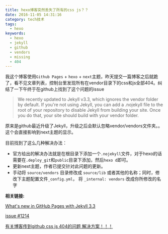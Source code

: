 ```yaml
---
title: hexo博客突然丢失了所有的css js？？
date: 2016-11-05 14:31:16
category: tech技术
tags:
  - hexo
keywords:
  - hexo
  - jekyll
  - github
  - vendors
  - missing
  - 404
---
```


我这个博客使用`Github Pages` + `hexo` + `next`主题，昨天提交一篇博客之后就跪了，看不见文章列表，控制台里发现所有在vendor目录下的css和js全部404。纠结了一下午终于在github上找到了这个问题的issue

>We recently updated to Jekyll v3.3, which ignores the vendor folder by default. If you're not using Jekyll, you can add a .nojekyll file to the root of your repository to disable Jekyll from building your site. Once you do that, your site should build with your vendor folder.

原来是github最近升级了Jekyll，升级之后会默认忽略vendor/vendors文件夹。。这个会直接影响到next主题的显示。

<!-- more -->

目前找到了这么几种解决办法：
* 官方给出的解决办法就是在根目录下添加一个`.nojekyll`文件，对于hexo的话需要在`.deploy_git`和`public`目录下添加，然后`hexo d`即可。
* 更新next主题，作者已提交针对此问题的更新。
* 手动将 `source/vendors` 目录修改成 `source/lib` 或者其他的名称；同时，修改下主题配置文件`_config.yml`， 将 `_internal: vendors` 改成你所修改的名字

__相关链接:__

[What's new in GitHub Pages with Jekyll 3.3](https://github.com/blog/2277-what-s-new-in-github-pages-with-jekyll-3-3)

[issue #1214](https://github.com/iissnan/hexo-theme-next/issues/1214)

[有关博客传到github css js 404的问题 解决方案！！！](https://github.com/iissnan/hexo-theme-next/issues/1220)
<!--stackedit_data:
eyJoaXN0b3J5IjpbMTI1NjE3NzcxM119
-->